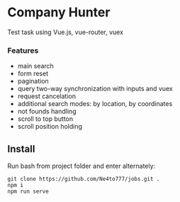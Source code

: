 # Company Hunter
Test task using Vue.js, vue-router, vuex

### Features
- main search
- form reset
- pagination
- query two-way synchronization with inputs and vuex
- request cancelation
- additional search modes: by location, by coordinates
- not founds handling
- scroll to top button
- scroll position holding

## Install
Run bash from project folder and enter alternately:
```
git clone https://github.com/Ne4to777/jobs.git .
npm i
npm run serve
```